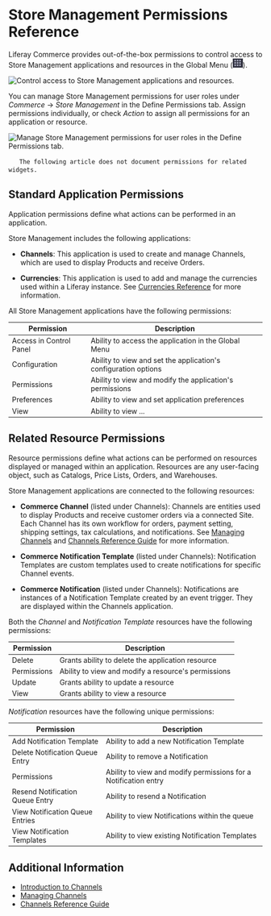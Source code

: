 # Store Management Permissions Reference

Liferay Commerce provides out-of-the-box permissions to control access to Store Management applications and resources in the Global Menu (![Global Menu](../../images/icon-applications-menu.png)).

![Control access to Store Management applications and resources.](./store-management-permissions-reference/images/01.png)

You can manage Store Management permissions for user roles under *Commerce* &rarr; *Store Management* in the Define Permissions tab.  Assign permissions individually, or check *Action* to assign all permissions for an application or resource.

![Manage Store Management permissions for user roles in the Define Permissions tab.](./store-management-permissions-reference/images/02.png)

```note::
   The following article does not document permissions for related widgets.
```

## Standard Application Permissions

Application permissions define what actions can be performed in an application.

Store Management includes the following applications:

* **Channels**: This application is used to create and manage Channels, which are used to display Products and receive Orders.

* **Currencies**: This application is used to add and manage the currencies used within a Liferay instance. See [Currencies Reference](../../store-administration/currencies/currencies-reference.md) for more information.

All Store Management applications have the following permissions:

| Permission | Description |
| --- | --- |
| Access in Control Panel | Ability to access the application in the Global Menu |
| Configuration | Ability to view and set the application's configuration options |
| Permissions | Ability to view and modify the application's permissions |
| Preferences | Ability to view and set application preferences |
| View | Ability to view ... | <!--finish-->

## Related Resource Permissions

Resource permissions define what actions can be performed on resources displayed or managed within an application. Resources are any user-facing object, such as Catalogs, Price Lists, Orders, and Warehouses.

Store Management applications are connected to the following resources:

* **Commerce Channel** (listed under Channels): Channels are entities <!--w/c--> used to display Products and receive customer orders via a connected Site. Each Channel has its own workflow for orders, payment setting, shipping settings, tax calculations, and notifications. See [Managing Channels](../../starting-a-store/channels/managing-channels.md) and [Channels Reference Guide](../../starting-a-store/channels/channels-reference-guide.md) for more information.

* **Commerce Notification Template** (listed under Channels): Notification Templates are custom templates used to create notifications for specific Channel events.

* **Commerce Notification** (listed under Channels): Notifications are instances of a Notification Template created by an event trigger. They are displayed within the Channels application.

Both the *Channel* and *Notification Template* resources have the following permissions:

| Permission | Description |
|---|---|
| Delete | Grants ability to delete the application resource |
| Permissions | Ability to view and modify a resource's permissions  |
| Update | Grants ability to update a resource |
| View | Grants ability to view a resource |

*Notification* resources have the following unique permissions:

| Permission | Description |
|---|---|
| Add Notification Template | Ability to add a new Notification Template |
| Delete Notification Queue Entry | Ability to remove a Notification |
| Permissions | Ability to view and modify permissions for a Notification entry |
| Resend Notification Queue Entry | Ability to resend a Notification |
| View Notification Queue Entries | Ability to view Notifications within the queue |
| View Notification Templates | Ability to view existing Notification Templates |

## Additional Information

* [Introduction to Channels](../../starting-a-store/channels/introduction-to-channels.md)
* [Managing Channels](../../starting-a-store/channels/managing-channels.md)
* [Channels Reference Guide](../../starting-a-store/channels/channels-reference-guide.md)

